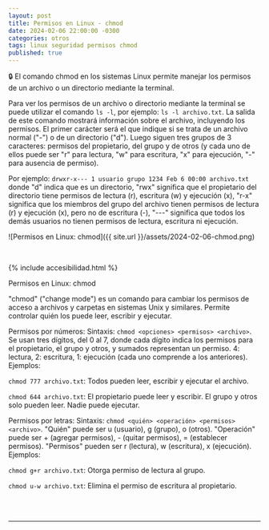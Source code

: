 ```yaml
---
layout: post
title: Permisos en Linux - chmod
date: 2024-02-06 22:00:00 -0300
categories: otros
tags: linux seguridad permisos chmod
published: true
---
```


🔒 El comando chmod en los sistemas Linux permite manejar los permisos de un archivo o un directorio mediante la terminal.

Para ver los permisos de un archivo o directorio mediante la terminal se puede utilizar el comando `ls -l`, por ejemplo: `ls -l archivo.txt`. La salida de este comando mostrará información sobre el archivo, incluyendo los permisos. El primer carácter será el que indique si se trata de un archivo normal ("-") o de un directorio ("d"). Luego siguen tres grupos de 3 caracteres: permisos del propietario, del grupo y de otros (y cada uno de ellos puede ser "r" para lectura, "w" para escritura, "x" para ejecución, "-" para ausencia de permiso).

Por ejemplo: `drwxr-x--- 1 usuario grupo 1234 Feb 6 00:00 archivo.txt` donde "d" indica que es un directorio, "rwx" significa que el propietario del directorio tiene permisos de lectura (r), escritura (w) y ejecución (x), "r-x" significa que los miembros del grupo del archivo tienen permisos de lectura (r) y ejecución (x), pero no de escritura (-), "---" significa que todos los demás usuarios no tienen permisos de lectura, escritura ni ejecución.


![Permisos en Linux: chmod]({{ site.url }}/assets/2024-02-06-chmod.png)


&nbsp;

{% include accesibilidad.html %}

Permisos en Linux: chmod

"chmod" ("change mode") es un comando para cambiar los permisos de acceso a archivos y carpetas en sistemas Unix y similares. Permite controlar quién los puede leer, escribir y ejecutar.

Permisos por números: Sintaxis: `chmod <opciones> <permisos> <archivo>`. Se usan tres dígitos, del 0 al 7, donde cada dígito indica los permisos para el propietario, el grupo y otros, y sumados representan un permiso. 4: lectura, 2: escritura, 1: ejecución (cada uno comprende a los anteriores). Ejemplos:

`chmod 777 archivo.txt`: Todos pueden leer, escribir y ejecutar el archivo.

`chmod 644 archivo.txt`: El propietario puede leer y escribir. El grupo y otros solo pueden leer. Nadie puede ejecutar.

Permisos por letras: Sintaxis: `chmod <quién> <operación> <permisos> <archivo>`. "Quién" puede ser u (usuario), g (grupo), o (otros). "Operación" puede ser + (agregar permisos), - (quitar permisos), = (establecer permisos). "Permisos" pueden ser r (lectura), w (escritura), x (ejecución). Ejemplos:

`chmod g+r archivo.txt`: Otorga permiso de lectura al grupo.

`chmod u-w archivo.txt`: Elimina el permiso de escritura al propietario.


</div></details>
<br />&nbsp;

<hr />
